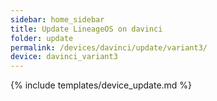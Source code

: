 ```yaml
---
sidebar: home_sidebar
title: Update LineageOS on davinci
folder: update
permalink: /devices/davinci/update/variant3/
device: davinci_variant3
---
```

{% include templates/device_update.md %}
